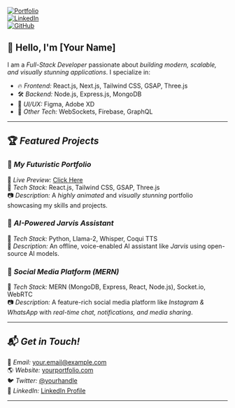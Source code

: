 [![Portfolio](https://img.shields.io/badge/Visit-Portfolio-blue?style=for-the-badge)](https://yourportfolio.com)  
[![LinkedIn](https://img.shields.io/badge/Connect-LinkedIn-blue?style=for-the-badge&logo=linkedin)](https://www.linkedin.com/in/yourprofile/)  
[![GitHub](https://img.shields.io/badge/Follow-GitHub-black?style=for-the-badge&logo=github)](https://github.com/yourusername/)  

## 👋 Hello, I'm [Your Name]  

I am a *Full-Stack Developer* passionate about *building modern, scalable, and visually stunning applications*. I specialize in:  
- 🔥 *Frontend:* React.js, Next.js, Tailwind CSS, GSAP, Three.js  
- 🛠 *Backend:* Node.js, Express.js, MongoDB  
- 🎨 *UI/UX:* Figma, Adobe XD  
- 📱 *Other Tech:* WebSockets, Firebase, GraphQL  

---

## 🏆 *Featured Projects*  

### ⿡ *My Futuristic Portfolio*  
🚀 *Live Preview:* [Click Here](https://yourportfolio.com)  
📌 *Tech Stack:* React.js, Tailwind CSS, GSAP, Three.js  
📷 *Description:* A *highly animated* and *visually stunning* portfolio showcasing my skills and projects.  
### ⿢ *AI-Powered Jarvis Assistant*  
🧠 *Tech Stack:* Python, Llama-2, Whisper, Coqui TTS  
🎤 *Description:* An offline, voice-enabled AI assistant like *Jarvis* using open-source AI models.  

### ⿣ *Social Media Platform (MERN)*  
💬 *Tech Stack:* MERN (MongoDB, Express, React, Node.js), Socket.io, WebRTC  
📷 *Description:* A feature-rich social media platform like *Instagram & WhatsApp* with *real-time chat, notifications, and media sharing*.  

---

## 📬 *Get in Touch!*  

📧 *Email:* your.email@example.com  
🌎 *Website:* [yourportfolio.com](https://yourportfolio.com)  
🐦 *Twitter:* [@yourhandle](https://twitter.com/yourhandle)  
💼 *LinkedIn:* [LinkedIn Profile](https://www.linkedin.com/in/yourprofile/)  

---
